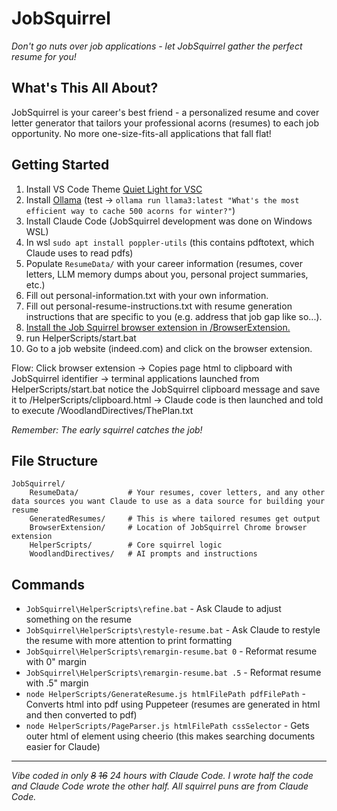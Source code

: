 # JobSquirrel

*Don't go nuts over job applications - let JobSquirrel gather the perfect resume for you!*

## What's This All About?

JobSquirrel is your career's best friend - a personalized resume and cover letter generator that tailors your professional acorns (resumes) to each job opportunity. No more one-size-fits-all applications that fall flat!

## Getting Started

1. Install VS Code Theme [Quiet Light for VSC](https://vscodethemes.com/e/onecrayon.theme-quietlight-vsc/quiet-light-for-vsc)
2. Install [Ollama](https://ollama.com/download/windows) (test -> `ollama run llama3:latest "What's the most efficient way to cache 500 acorns for winter?"`)
3. Install Claude Code (JobSquirrel development was done on Windows WSL)
4. In wsl `sudo apt install poppler-utils` (this contains pdftotext, which Claude uses to read pdfs)
5. Populate `ResumeData/` with your career information (resumes, cover letters, LLM memory dumps about you, personal project summaries, etc.)
5. Fill out personal-information.txt with your own information.
6. Fill out personal-resume-instructions.txt with resume generation instructions that are specific to you (e.g. address that job gap like so...).
7. [Install the Job Squirrel browser extension in /BrowserExtension.](https://claude.ai/share/9c00acf1-23bd-486d-85a4-300b63d6d24b)
8. run HelperScripts/start.bat
9. Go to a job website (indeed.com) and click on the browser extension.

Flow: Click browser extension -> Copies page html to clipboard with JobSquirrel identifier -> terminal applications launched from HelperScripts/start.bat notice the JobSquirrel clipboard message and save it to /HelperScripts/clipboard.html -> Claude code is then launched and told to execute /WoodlandDirectives/ThePlan.txt

*Remember: The early squirrel catches the job!*

## File Structure

```
JobSquirrel/
    ResumeData/           # Your resumes, cover letters, and any other data sources you want Claude to use as a data source for building your resume
    GeneratedResumes/     # This is where tailored resumes get output
    BrowserExtension/     # Location of JobSquirrel Chrome browser extension
    HelperScripts/        # Core squirrel logic
    WoodlandDirectives/   # AI prompts and instructions
```

## Commands

- `JobSquirrel\HelperScripts\refine.bat` - Ask Claude to adjust something on the resume
- `JobSquirrel\HelperScripts\restyle-resume.bat` - Ask Claude to restyle the resume with more attention to print formatting
- `JobSquirrel\HelperScripts\remargin-resume.bat 0` - Reformat resume with 0" margin
- `JobSquirrel\HelperScripts\remargin-resume.bat .5` - Reformat resume with .5" margin
- `node HelperScripts/GenerateResume.js htmlFilePath pdfFilePath` - Converts html into pdf using Puppeteer (resumes are generated in html and then converted to pdf)
- `node HelperScripts/PageParser.js htmlFilePath cssSelector` - Gets outer html of element using cheerio (this makes searching documents easier for Claude)

---

*Vibe coded in only ~~8~~ ~~16~~ 24 hours with Claude Code. I wrote half the code and Claude Code wrote the other half. All squirrel puns are from Claude Code.*